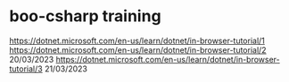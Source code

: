 # boo-csharp training
https://dotnet.microsoft.com/en-us/learn/dotnet/in-browser-tutorial/1
https://dotnet.microsoft.com/en-us/learn/dotnet/in-browser-tutorial/2 20/03/2023
https://dotnet.microsoft.com/en-us/learn/dotnet/in-browser-tutorial/3 21/03/2023